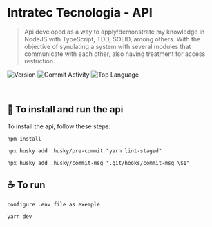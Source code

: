 # Intratec Tecnologia - API

> Api developed as a way to apply/demonstrate my knowledge in NodeJS with TypeScript, TDD, SOLID, among others. With the objective of synulating a system with several modules that communicate with each other, also having treatment for access restriction.

![Version](https://img.shields.io/github/package-json/v/valdir-ti/intratec-api?style=flat-square)
![Commit Activity](https://img.shields.io/github/commit-activity/w/valdir-ti/intratec-api?style=flat-square)
![Top Language](https://img.shields.io/github/languages/top/valdir-ti/intratec-api?style=flat-square)

<br />

## 🚀 To install and run the api

To install the api, follow these steps:

```
npm install
```

```
npx husky add .husky/pre-commit "yarn lint-staged"
```

```
npx husky add .husky/commit-msg ".git/hooks/commit-msg \$1"
```

## ☕ To run

```
configure .env file as exemple
```

```
yarn dev
```
